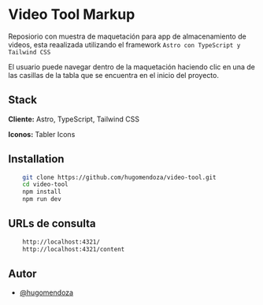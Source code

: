 # Video Tool Markup

Reposiorio con muestra de maquetación para app de almacenamiento de videos, esta reaalizada  utilizando el framework `Astro con TypeScript y Tailwind CSS` 

El usuario puede navegar dentro de la maquetación haciendo clic en una de las casillas de la tabla que se encuentra en el inicio del proyecto.

## Stack

**Cliente:** Astro, TypeScript, Tailwind CSS

**Iconos:** Tabler Icons


## Installation


```bash
    git clone https://github.com/hugomendoza/video-tool.git
    cd video-tool
    npm install
    npm run dev
```

## URLs de consulta

```bash
    http://localhost:4321/
    http://localhost:4321/content
```

## Autor

- [@hugomendoza](https://github.com/hugomendoza)